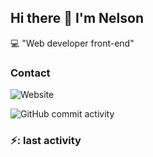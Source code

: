 ## Hi there 👋 I'm Nelson

:computer: "Web developer front-end"

### Contact

![Website](https://nelsonlondono.es/)

![GitHub commit activity](https://img.shields.io/github/commit-activity/m/nelsonlondonodev/nelsonlondonodev)

### ⚡: last activity
<!--RECENT_ACTIVITY:start-->
<!--RECENT_ACTIVITY:last_update-->
